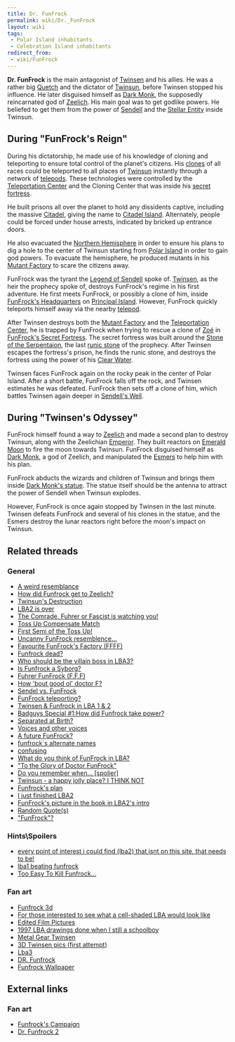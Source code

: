 ```yaml
---
title: Dr. FunFrock
permalink: wiki/Dr._FunFrock
layout: wiki
tags:
 - Polar Island inhabitants
 - Celebration Island inhabitants
redirect_from:
 - wiki/FunFrock
---
```


**Dr. FunFrock** is the main antagonist of [Twinsen](Twinsen "wikilink")
and his allies. He was a rather big [Quetch](Quetch "wikilink") and the
dictator of [Twinsun](Twinsun "wikilink"), before Twinsen stopped his
influence. He later disguised himself as [Dark
Monk](Dark_Monk "wikilink"), the supposedly reincarnated god of
[Zeelich](Zeelich "wikilink"). His main goal was to get godlike powers.
He beliefed to get them from the power of [Sendell](Sendell "wikilink")
and the [Stellar Entity](Stellar_Entity "wikilink") inside Twinsun.

## During "FunFrock's Reign"

During his dictatorship, he made use of his knowledge of cloning and
teleporting to ensure total control of the planet's citizens. His
[clones](clones "wikilink") of all races could be teleported to all
places of [Twinsun](Twinsun "wikilink") instantly through a network of
[telepods](telepod "wikilink"). These technologies were controlled by
the [Teleportation Center](Teleportation_Center "wikilink") and the
Cloning Center that was inside his [secret
fortress](FunFrock's_Secret_Fortress "wikilink").

He built prisons all over the planet to hold any dissidents captive,
including the massive [Citadel](Citadel "wikilink"), giving the name to
[Citadel Island](Citadel_Island "wikilink"). Alternately, people could
be forced under house arrests, indicated by bricked up entrance doors.

He also evacuated the [Northern
Hemisphere](Northern_Hemisphere "wikilink") in order to ensure his plans
to dig a hole to the center of Twinsun starting from [Polar
Island](Polar_Island "wikilink") in order to gain god powers. To
evacuate the hemisphere, he produced mutants in his [Mutant
Factory](Mutant_Factory "wikilink") to scare the citizens away.

FunFrock was the tyrant the [Legend of
Sendell](Legend_of_Sendell "wikilink") spoke of.
[Twinsen](Twinsen "wikilink"), as the heir the prophecy spoke of,
destroys FunFrock's regime in his first adventure. He first meets
FunFrock, or possibly a clone of him, inside [FunFrock's
Headquarters](FunFrock's_Headquarters "wikilink") on [Principal
Island](Principal_Island "wikilink"). However, FunFrock quickly
teleports himself away via the nearby [telepod](telepod "wikilink").

After Twinsen destroys both the [Mutant
Factory](Mutant_Factory "wikilink") and the [Teleportation
Center](Teleportation_Center "wikilink"), he is trapped by FunFrock when
trying to rescue a clone of [Zoé](Zoé "wikilink") in [FunFrock's Secret
Fortress](FunFrock's_Secret_Fortress "wikilink"). The secret fortress
was built around the [Stone of the
Serpentaion](Stone_of_the_Serpentaion "wikilink"), the last [runic
stone](runic_stone "wikilink") of the prophecy. After Twinsen escapes
the fortress's prison, he finds the runic stone, and destroys the
fortress using the power of his [Clear
Water](Flask_of_Clear_Water "wikilink").

Twinsen faces FunFrock again on the rocky peak in the center of Polar
Island. After a short battle, FunFrock falls off the rock, and Twinsen
estimates he was defeated. FunFrock then sets off a clone of him, which
battles Twinsen again deeper in [Sendell's
Well](Sendell's_Well "wikilink").

## During "Twinsen's Odyssey"

FunFrock himself found a way to [Zeelich](Zeelich "wikilink") and made a
second plan to destroy Twinsun, along with the Zeelichian
[Emperor](Emperor "wikilink"). They built reactors on [Emerald
Moon](Emerald_Moon "wikilink") to fire the moon towards Twinsun.
FunFrock disguised himself as [Dark Monk](Dark_Monk "wikilink"), a god
of Zeelich, and manipulated the [Esmers](Esmer "wikilink") to help him
with his plan.

FunFrock abducts the wizards and children of Twinsun and brings them
inside [Dark Monk's statue](Dark_Monk's_statue "wikilink"). The statue
itself should be the antenna to attract the power of Sendell when
Twinsun explodes.

However, FunFrock is once again stopped by Twinsen in the last minute.
Twinsen defeats FunFrock and several of his clones in the statue, and
the Esmers destroy the lunar reactors right before the moon's impact on
Twinsun.

## Related threads

### General

- [A weird
  resemblance](https://forum.magicball.net/showthread.php?t=11057)
- [How did Funfrock get to
  Zeelich?](https://forum.magicball.net/showthread.php?t=10887)
- [Twinsun's
  Destruction](https://forum.magicball.net/showthread.php?t=9405)
- [LBA2 is over](https://forum.magicball.net/showthread.php?t=9302)
- [The Comrade, Fuhrer or Fascist is watching
  you!](https://forum.magicball.net/showthread.php?t=9106)
- [Toss Up Compensate
  Match](https://forum.magicball.net/showthread.php?t=8965)
- [First Semi of the Toss
  Up!](https://forum.magicball.net/showthread.php?t=8826)
- [Uncanny FunFrock
  resemblence...](https://forum.magicball.net/showthread.php?t=8515)
- [Favourite FunFrock's Factory
  (FFFF)](https://forum.magicball.net/showthread.php?t=8260)
- [Funfrock dead?](https://forum.magicball.net/showthread.php?t=7507)
- [Who should be the villain boss in
  LBA3?](https://forum.magicball.net/showthread.php?t=5352)
- [Is Funfrock a
  Syborg?](https://forum.magicball.net/showthread.php?t=4676)
- [Fuhrer FunFrock
  (F.F.F)](https://forum.magicball.net/showthread.php?t=5470)
- [How 'bout good ol' doctor
  F?](https://forum.magicball.net/showthread.php?t=4936)
- [Sendel vs.
  FunFrock](https://forum.magicball.net/showthread.php?t=4010)
- [FunFrock
  teleporting?](https://forum.magicball.net/showthread.php?t=4373)
- [Twinsen & Funfrock in LBA 1 &
  2](https://forum.magicball.net/showthread.php?t=4229)
- [Badguys Special \#1:How did Funfrock take
  power?](https://forum.magicball.net/showthread.php?t=4074)
- [Separated at
  Birth?](https://forum.magicball.net/showthread.php?t=3889)
- [Voices and other
  voices](https://forum.magicball.net/showthread.php?t=3792)
- [A future
  FunFrock?](https://forum.magicball.net/showthread.php?t=3446)
- [funfrock\`s alternate
  names](https://forum.magicball.net/showthread.php?t=2968)
- [confusing](https://forum.magicball.net/showthread.php?t=2780)
- [What do you think of FunFrock in
  LBA?](https://forum.magicball.net/showthread.php?t=2412)
- ["To the Glory of Doctor
  FunFrock"](https://forum.magicball.net/showthread.php?t=2323)
- [Do you remember when...
  \[spolier\]](https://forum.magicball.net/showthread.php?t=1867)
- [Twinsun - a happy jolly place? I THINK
  NOT](https://forum.magicball.net/showthread.php?t=155)
- [Funfrock's plan](https://forum.magicball.net/showthread.php?t=1267)
- [I just finished
  LBA2](https://forum.magicball.net/showthread.php?t=776)
- [FunFrock's picture in the book in LBA2's
  intro](https://forum.magicball.net/showthread.php?t=11567)
- [Random Quote(s)](https://forum.magicball.net/showthread.php?t=11616)
- ["FunFrock"?](https://forum.magicball.net/showthread.php?t=12133)

### Hints\Spoilers

- [every point of interest i could find (lba2) that isnt on this site,
  that needs to be!](https://forum.magicball.net/showthread.php?t=10385)
- [lba1 beating
  funfrock](https://forum.magicball.net/showthread.php?t=5035)
- [Too Easy To Kill
  Funfrock...](https://forum.magicball.net/showthread.php?t=4305)

### Fan art

- [Funfrock 3d](https://forum.magicball.net/showthread.php?t=7125)
- [For those interested to see what a cell-shaded LBA would look
  like](https://forum.magicball.net/showthread.php?t=6222)
- [Edited Film
  Pictures](http://forum.magicball.net/showthread.php?p=149595#post149595)
- [1997 LBA drawings done when I still a
  schoolboy](https://forum.magicball.net/showthread.php?t=10468)
- [Metal Gear
  Twinsen](http://forum.magicball.net/showthread.php?p=75079#post75079)
- [3D Twinsen pics (first
  attempt)](http://forum.magicball.net/showthread.php?p=230748#post230748)
- [Lba3](http://forum.magicball.net/showthread.php?p=68933#post68933)
- [DR. Funfrock](https://forum.magicball.net/showthread.php?t=4596)
- [Funfrock
  Wallpaper](https://forum.magicball.net/showthread.php?t=4216)

## External links

### Fan art

- [Funfrock's
  Campaign](http://www.deviantart.com/deviation/35013177/?qo=15&q=by%3Asepulchrave&qh=sort%3Atime+-in%3Ascraps)
- [Dr. Funfrock 2](http://www.deviantart.com/view/16705460/)
